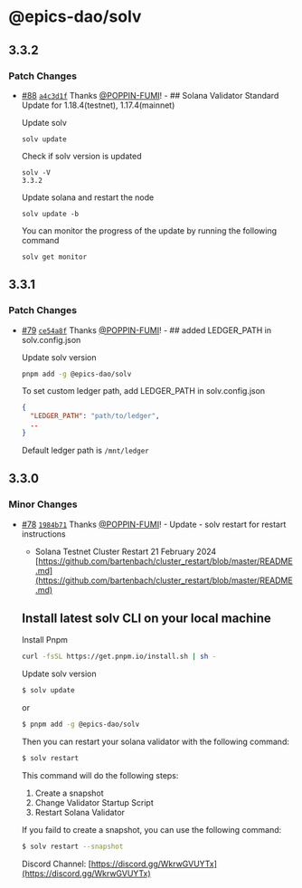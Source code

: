 # @epics-dao/solv

## 3.3.2

### Patch Changes

- [#88](https://github.com/EpicsDAO/solv/pull/88) [`a4c3d1f`](https://github.com/EpicsDAO/solv/commit/a4c3d1fc2f976a005bb724c028c4360cbe123e0c) Thanks [@POPPIN-FUMI](https://github.com/POPPIN-FUMI)! - ## Solana Validator Standard Update for 1.18.4(testnet), 1.17.4(mainnet)

  Update solv

  ```
  solv update
  ```

  Check if solv version is updated

  ```
  solv -V
  3.3.2
  ```

  Update solana and restart the node

  ```
  solv update -b
  ```

  You can monitor the progress of the update by running the following command

  ```
  solv get monitor
  ```

## 3.3.1

### Patch Changes

- [#79](https://github.com/EpicsDAO/solv/pull/79) [`ce54a8f`](https://github.com/EpicsDAO/solv/commit/ce54a8fa3c06bf7e53b760b94665194de3fa4bef) Thanks [@POPPIN-FUMI](https://github.com/POPPIN-FUMI)! - ## added LEDGER_PATH in solv.config.json

  Update solv version

  ```bash
  pnpm add -g @epics-dao/solv
  ```

  To set custom ledger path, add LEDGER_PATH in solv.config.json

  ```~/solv.config.json
  {
    "LEDGER_PATH": "path/to/ledger",
    ..
  }
  ```

  Default ledger path is `/mnt/ledger`

## 3.3.0

### Minor Changes

- [#78](https://github.com/EpicsDAO/solv/pull/78) [`1984b71`](https://github.com/EpicsDAO/solv/commit/1984b71d32b53e53615ad6efbde6e6e1f25d296f) Thanks [@POPPIN-FUMI](https://github.com/POPPIN-FUMI)! - Update - solv restart for restart instructions

  - Solana Testnet Cluster Restart 21 February 2024
    [https://github.com/bartenbach/cluster_restart/blob/master/README.md](https://github.com/bartenbach/cluster_restart/blob/master/README.md)

  ## Install latest solv CLI on your local machine

  Install Pnpm

  ```bash
  curl -fsSL https://get.pnpm.io/install.sh | sh -
  ```

  Update solv version

  ```bash
  $ solv update
  ```

  or

  ```bash
  $ pnpm add -g @epics-dao/solv
  ```

  Then you can restart your solana validator with the following command:

  ```bash
  $ solv restart
  ```

  This command will do the following steps:

  1. Create a snapshot
  2. Change Validator Startup Script
  3. Restart Solana Validator

  If you faild to create a snapshot, you can use the following command:

  ```bash
  $ solv restart --snapshot
  ```

  Discord Channel: [https://discord.gg/WkrwGVUYTx](https://discord.gg/WkrwGVUYTx)
